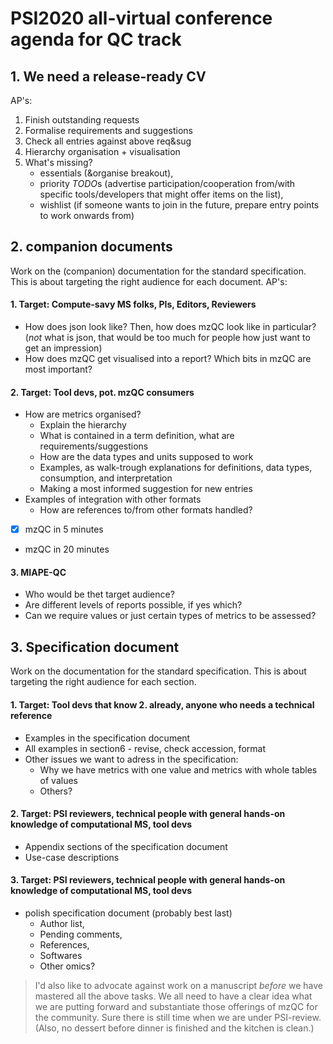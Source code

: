 # PSI2020 all-virtual conference agenda for QC track
## 1. We need a release-ready CV
AP's:
  1. Finish outstanding requests
  2. Formalise requirements and suggestions
  3. Check all entries against above req&sug
  4. Hierarchy organisation + visualisation 
  5. What's missing? 
     - essentials (&organise breakout), 
     - priority *TODO*s (advertise participation/cooperation from/with specific tools/developers that might offer items on the list), 
     - wishlist (if someone wants to join in the future, prepare entry points to work onwards from)

## 2. companion documents
Work on the (companion) documentation for the standard specification. 
This is about targeting the right audience for each document.
AP's:
#### 1. Target: Compute-savy MS folks, PIs, Editors, Reviewers
* How does json look like? Then, how does mzQC look like in particular?  (_not_ what is json, that would be too much for people how just want to get an impression)
* How does mzQC get visualised into a report? Which bits in mzQC are most important? 

#### 2. Target: Tool devs, pot. mzQC consumers
* How are metrics organised? 
  - Explain the hierarchy
  - What is contained in a term definition, what are requirements/suggestions
  - How are the data types and units supposed to work
  - Examples, as walk-trough explanations for definitions, data types, consumption, and interpretation
  - Making a most informed suggestion for new entries
* Examples of integration with other formats 
  - How are references to/from other formats handled?
* [x] mzQC in 5 minutes
* mzQC in 20 minutes

#### 3. MIAPE-QC
* Who would be thet target audience?
* Are different levels of reports possible, if yes which?
* Can we require values or just certain types of metrics to be assessed?

## 3. Specification document
Work on the documentation for the standard specification. 
This is about targeting the right audience for each section.
#### 1. Target: Tool devs that know 2. already, anyone who needs a technical reference
* Examples in the specification document
* All examples in section6 - revise, check accession, format
* Other issues we want to adress in the specification:
  - Why we have metrics with one value and metrics with whole tables of values
  - Others?

#### 2. Target: PSI reviewers, technical people with general hands-on knowledge of computational MS, tool devs
* Appendix sections of the specification document
* Use-case descriptions

#### 3. Target: PSI reviewers, technical people with general hands-on knowledge of computational MS, tool devs
* polish specification document (probably best last)
  - Author list, 
  - Pending comments, 
  - References, 
  - Softwares
  - Other omics?

> I'd also like to advocate against work on a manuscript _before_ we have mastered all the above tasks. 
We all need to have a clear idea what we are putting forward and substantiate those offerings of mzQC for the community. 
Sure there is still time when we are under PSI-review.
(Also, no dessert before dinner is finished and the kitchen is clean.)
